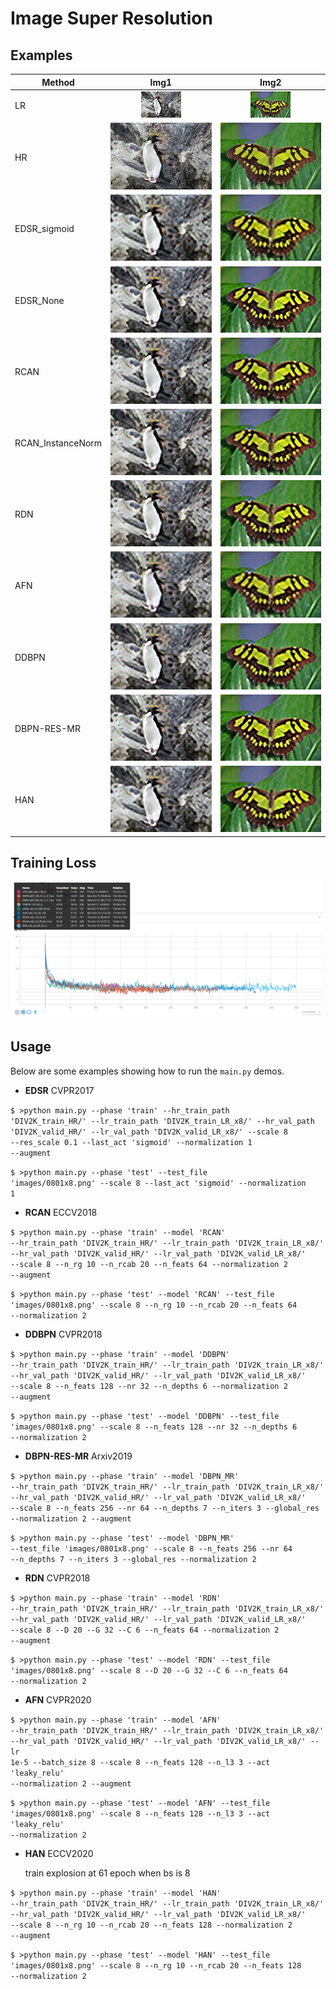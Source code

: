 # Image Super Resolution  

## Examples

| Method  | Img1 | Img2 |
| ---- | :----: | :----: | 
| LR | <img src="images/0801x8.png" /> | <img src="images/0829x8.png" /> |
| HR | <img src="images/0801.png" /> | <img src="images/0829.png" /> |
| EDSR_sigmoid | <img src="logs/result/EDSR/0801x8_sigmoid.png" /> | <img src="logs/result/EDSR/0829x8_sigmoid.png" /> |
| EDSR_None |  <img src="logs/result/EDSR/0801x8_None.png" /> | <img src="logs/result/EDSR/0829x8_None.png" /> | 
| RCAN |  <img src="logs/result/RCAN/0801x8_None.png" /> | <img src="logs/result/RCAN/0829x8_None.png" /> | 
| RCAN_InstanceNorm |  <img src="logs/result/RCAN/0801x8_None_True.png" /> | <img src="logs/result/RCAN/0829x8_None_True.png" /> | 
| RDN |  <img src="logs/result/RCAN/0801x8_None_True.png" /> | <img src="logs/result/RCAN/0829x8_None_True.png" /> | 
| AFN |  <img src="logs/result/AFN/0801x8_leak_relu_128_3.png" /> | <img src="logs/result/AFN/0829x8_leak_relu_128_3.png" /> | 
| DDBPN |  <img src="logs/result/DDBPN/0801x8_128_32_6.png" /> | <img src="logs/result/DDBPN/0829x8_128_32_6.png" /> | 
| DBPN-RES-MR |  <img src="logs/result/DBPN_MR/0801x8_256_64_7_3_True.png" /> | <img src="logs/result/DBPN_MR/0829x8_256_64_7_3_True.png" /> | 
| HAN |  <img src="logs/result/HAN/0801x8_relu_10_20_128.png" /> | <img src="logs/result/HAN/0829x8_relu_10_20_128.png" /> | 

## Training Loss

<p>
	<img src="images/loss.png" />
</p>

## Usage
Below are some examples showing how to run the <code>main.py</code> demos. 

+ **EDSR** CVPR2017

<code>$ >python main.py --phase 'train' --hr_train_path 'DIV2K_train_HR/' --lr_train_path 'DIV2K_train_LR_x8/' --hr_val_path 
 'DIV2K_valid_HR/' --lr_val_path 'DIV2K_valid_LR_x8/' --scale 8 --res_scale 0.1 --last_act 'sigmoid' --normalization 1 --augment</code>

<code>$ >python main.py --phase 'test' --test_file 'images/0801x8.png' --scale 8 --last_act 'sigmoid' --normalization 1</code>

+ **RCAN** ECCV2018

<code>$ >python main.py --phase 'train' --model 'RCAN' --hr_train_path 'DIV2K_train_HR/' --lr_train_path 'DIV2K_train_LR_x8/' --hr_val_path 
 'DIV2K_valid_HR/' --lr_val_path 'DIV2K_valid_LR_x8/' --scale 8 --n_rg 10 --n_rcab 20 --n_feats 64 --normalization 2 --augment</code>

<code>$ >python main.py --phase 'test' --model 'RCAN' --test_file 'images/0801x8.png' --scale 8 --n_rg 10 --n_rcab 20 --n_feats 64 --normalization 2</code>

+ **DDBPN** CVPR2018

<code>$ >python main.py --phase 'train' --model 'DDBPN' --hr_train_path 'DIV2K_train_HR/' --lr_train_path 'DIV2K_train_LR_x8/' --hr_val_path 
 'DIV2K_valid_HR/' --lr_val_path 'DIV2K_valid_LR_x8/' --scale 8 --n_feats 128 --nr 32 --n_depths 6 --normalization 2 --augment</code>

<code>$ >python main.py --phase 'test' --model 'DDBPN' --test_file 'images/0801x8.png' --scale 8 --n_feats 128 --nr 32 --n_depths 6 --normalization 2</code>

+ **DBPN-RES-MR** Arxiv2019

<code>$ >python main.py --phase 'train' --model 'DBPN_MR' --hr_train_path 'DIV2K_train_HR/' --lr_train_path 'DIV2K_train_LR_x8/' --hr_val_path 
 'DIV2K_valid_HR/' --lr_val_path 'DIV2K_valid_LR_x8/' --scale 8 --n_feats 256 --nr 64 --n_depths 7 --n_iters 3  --global_res --normalization 2 --augment</code>

<code>$ >python main.py --phase 'test' --model 'DBPN_MR' --test_file 'images/0801x8.png' --scale 8 --n_feats 256 --nr 64 --n_depths 7 --n_iters 3 --global_res --normalization 2</code>

+ **RDN** CVPR2018

<code>$ >python main.py --phase 'train' --model 'RDN' --hr_train_path 'DIV2K_train_HR/' --lr_train_path 'DIV2K_train_LR_x8/' --hr_val_path 
 'DIV2K_valid_HR/' --lr_val_path 'DIV2K_valid_LR_x8/' --scale 8 --D 20 --G 32 --C 6 --n_feats 64 --normalization 2 --augment</code>

<code>$ >python main.py --phase 'test' --model 'RDN' --test_file 'images/0801x8.png' --scale 8 --D 20 --G 32 --C 6 --n_feats 64 --normalization 2</code>

+ **AFN** CVPR2020

<code>$ >python main.py --phase 'train' --model 'AFN' --hr_train_path 'DIV2K_train_HR/' --lr_train_path 'DIV2K_train_LR_x8/' --hr_val_path 
 'DIV2K_valid_HR/' --lr_val_path 'DIV2K_valid_LR_x8/' --lr 1e-5 --batch_size 8 --scale 8 --n_feats 128 --n_l3 3 --act 'leaky_relu' --normalization 2 --augment</code>

<code>$ >python main.py --phase 'test' --model 'AFN' --test_file 'images/0801x8.png' --scale 8 --n_feats 128 --n_l3 3 --act 'leaky_relu' --normalization 2</code>

+ **HAN** ECCV2020 

    train explosion at 61 epoch when bs is 8

<code>$ >python main.py --phase 'train' --model 'HAN' --hr_train_path 'DIV2K_train_HR/' --lr_train_path 'DIV2K_train_LR_x8/' --hr_val_path 
 'DIV2K_valid_HR/' --lr_val_path 'DIV2K_valid_LR_x8/' --scale 8 --n_rg 10 --n_rcab 20 --n_feats 128 --normalization 2 --augment</code>

<code>$ >python main.py --phase 'test' --model 'HAN' --test_file 'images/0801x8.png' --scale 8 --n_rg 10 --n_rcab 20 --n_feats 128 --normalization 2</code>

